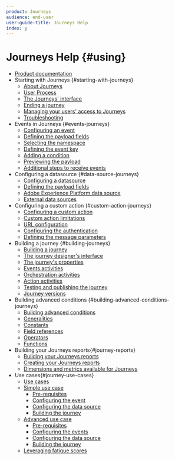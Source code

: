 ```yaml
---
product: Journeys
audience: end-user
user-guide-title: Journeys Help
index: y
---
```


# Journeys Help {#using}

+ [Product documentation](journeys/help/using/journeys-home.md)
+ Starting with Journeys {#starting-with-journeys}
  + [About Journeys](journeys/help/using/intro.md)
  + [User Process](journeys/help/using/aboutprocess.md)
  + [The Journeys' interface](journeys/help/using/aboutinterface.md)
  + [Ending a journey](journeys/help/using/usermanagement.md)
  + [Managing your users' access to Journeys](journeys/help/using/troubleshooting.md)
  + [Troubleshooting](journeys/help/using/troubleshooting.md)
+ Events in Journeys {#events-journeys}
  + [Configuring an event](journeys/help/using.event.md)
  + [Defining the payload fields](journeys/help/using/eventpayload.md)
  + [Selecting the namespace](journeys/help/using/eventnamespace.md)
  + [Defining the event key](journeys/help/using/eventkey.md)
  + [Adding a condition](journeys/help/using/eventcondition.md)
  + [Previewing the payload](journeys/help/using/eventpayloadpreview.md)
  + [Additional steps to receive events](journeys/help/using/eventsteps.md)
+ Configuring a datasource {#data-source-journeys}
  + [Configuring a datasource](journeys/help/using/ds.md)
  + [Defining the payload fields](journeys/help/using/dsfields.md)
  + [Adobe Experience Platform data source](journeys/help/using/dsplatform.md)
  + [External data sources](journeys/help/using/dsexternal.md)
+ Configuring a custom action {#custom-action-journeys}
  + [Configuring a custom action](journeys/help/using/custom.md)
  + [Custom action limitations](journeys/help/using/customlimitations.md)
  + [URL configuration](journeys/help/using/customurl.md)
  + [Configuring the authentication](journeys/help/using/customauthentication.md)
  + [Defining the message parameters](journeys/help/using/customparameters.md)
+ Building a journey {#building-journeys}
  + [Building a journey](journeys/help/using/journey.md)
  + [The journey designer's interface](journeys/journeyinterface.md)
  + [The journey's properties](journeys/help/using/journeyproperty.md)
  + [Events activities](journeys/help/using/journeyevent.md)
  + [Orchestration activities](journeys/help/using/journeyorchestration.md)
  + [Action activities](journeys/help/using/journeyaction.md)
  + [Testing and publishing the journey](journeys/help/using/journeypublication.md)
  + [Journey versions](journeys/help/using/journeyversions.md)
+ Building advanced conditions {#building-advanced-conditions-journeys}
  + [Building advanced conditions](journeys/help/using/expressionadvanced.md)
  + [Generalities](journeys/help/using/expressiongeneralities.md)
  + [Constants](journeys/help/using/expressionconstants.md)
  + [Field references](journeys/help/using/expressionconstants.md)
  + [Operators](journeys/help/using/expressionoperators.md)
  + [Functions](journeys/help/using/expressionfunctions.md)
+ Building your Journeys reports{#journey-reports}
  + [Building your Journeys reports](journeys/help/using/reporting.md)
  + [Creating your Journeys reports](journeys/help/using/reportingcreating.md)
  + [Dimensions and metrics available for Journeys](journeys/help/using/reportingdimensions.md)
+ Use cases{#journey-use-cases}
  + [Use cases](journeys/help/using/use-cases.md)
  + [Simple use case](journeys/help/using/uc1.md)
    + [Pre-requisites](journeys/help/using/uc1prereq.md)
    + [Configuring the event](journeys/help/using/uc1event.md)
    + [Configuring the data source](journeys/help/using/uc1ds.md)
    + [Building the journey](journeys/help/using/uc1journey.md)
  + [Advanced use case](journeys/help/using/uc2.md)
    + [Pre-requisites](journeys/help/using/uc2prereq.md)
    + [Configuring the events](journeys/help/using/uc2event.md)
    + [Configuring the data source](journeys/help/using/uc2ds.md)
    + [Building the journey](journeys/help/using/uc2journey.md)
  + [Leveraging fatigue scores](journeys/help/using/uc3.md)
  